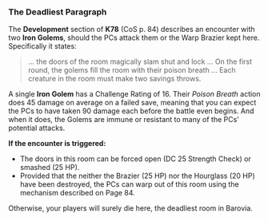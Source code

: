 ### The Deadliest Paragraph

The **Development** section of **K78** (CoS p. 84) describes an encounter with
two **Iron Golems**, should the PCs attack them or the Warp Brazier kept here.
Specifically it states:

> ... the doors of the room magically slam shut and lock ... On the first round,
> the golems fill the room with their poison breath ... Each creature in the
> room must make two savings throws.

A single **Iron Golem** has a Challenge Rating of 16. Their *Poison Breath*
action does 45 damage on average on a failed save, meaning that you can expect
the PCs to have taken 90 damage each before the battle even begins. And when it
does, the Golems are immune or resistant to many of the PCs' potential attacks.

**If the encounter is triggered:**

- The doors in this room can be forced open (DC 25 Strength Check) or smashed
  (25 HP).
- Provided that the neither the Brazier (25 HP) nor the Hourglass (20 HP) have
  been destroyed, the PCs can warp out of this room using the mechanism
  described on Page 84.

Otherwise, your players will surely die here, the deadliest room in Barovia.
